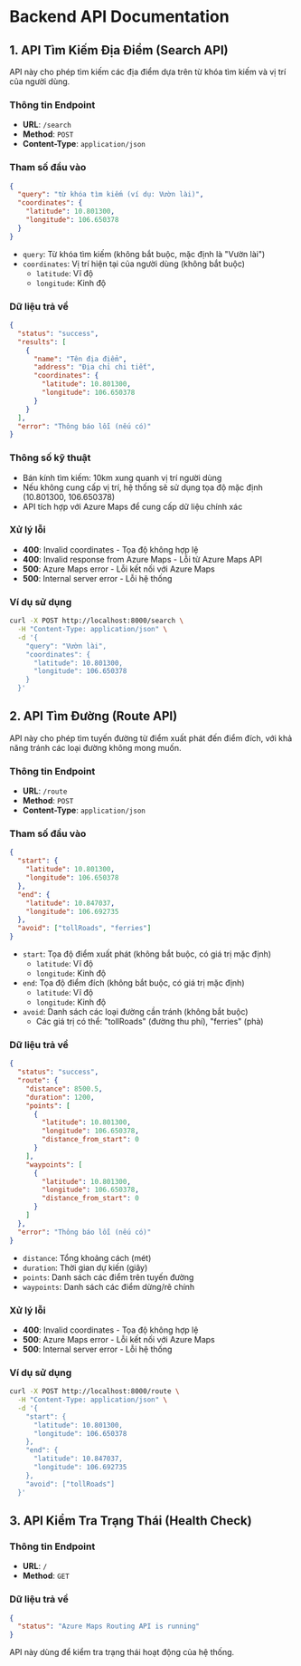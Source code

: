 # Backend API Documentation

## 1. API Tìm Kiếm Địa Điểm (Search API)

API này cho phép tìm kiếm các địa điểm dựa trên từ khóa tìm kiếm và vị trí của người dùng.

### Thông tin Endpoint

- **URL**: `/search`
- **Method**: `POST`
- **Content-Type**: `application/json`

### Tham số đầu vào

```json
{
  "query": "từ khóa tìm kiếm (ví dụ: Vườn lài)",
  "coordinates": {
    "latitude": 10.801300,
    "longitude": 106.650378
  }
}
```

- `query`: Từ khóa tìm kiếm (không bắt buộc, mặc định là "Vườn lài")
- `coordinates`: Vị trí hiện tại của người dùng (không bắt buộc)
  - `latitude`: Vĩ độ
  - `longitude`: Kinh độ

### Dữ liệu trả về

```json
{
  "status": "success",
  "results": [
    {
      "name": "Tên địa điểm",
      "address": "Địa chỉ chi tiết",
      "coordinates": {
        "latitude": 10.801300,
        "longitude": 106.650378
      }
    }
  ],
  "error": "Thông báo lỗi (nếu có)"
}
```

### Thông số kỹ thuật

- Bán kính tìm kiếm: 10km xung quanh vị trí người dùng
- Nếu không cung cấp vị trí, hệ thống sẽ sử dụng tọa độ mặc định (10.801300, 106.650378)
- API tích hợp với Azure Maps để cung cấp dữ liệu chính xác

### Xử lý lỗi

- **400**: Invalid coordinates - Tọa độ không hợp lệ
- **400**: Invalid response from Azure Maps - Lỗi từ Azure Maps API
- **500**: Azure Maps error - Lỗi kết nối với Azure Maps
- **500**: Internal server error - Lỗi hệ thống

### Ví dụ sử dụng

```bash
curl -X POST http://localhost:8000/search \
  -H "Content-Type: application/json" \
  -d '{
    "query": "Vườn lài",
    "coordinates": {
      "latitude": 10.801300,
      "longitude": 106.650378
    }
  }'
```

## 2. API Tìm Đường (Route API)

API này cho phép tìm tuyến đường từ điểm xuất phát đến điểm đích, với khả năng tránh các loại đường không mong muốn.

### Thông tin Endpoint

- **URL**: `/route`
- **Method**: `POST`
- **Content-Type**: `application/json`

### Tham số đầu vào

```json
{
  "start": {
    "latitude": 10.801300,
    "longitude": 106.650378
  },
  "end": {
    "latitude": 10.847037,
    "longitude": 106.692735
  },
  "avoid": ["tollRoads", "ferries"]
}
```

- `start`: Tọa độ điểm xuất phát (không bắt buộc, có giá trị mặc định)
  - `latitude`: Vĩ độ
  - `longitude`: Kinh độ
- `end`: Tọa độ điểm đích (không bắt buộc, có giá trị mặc định)
  - `latitude`: Vĩ độ
  - `longitude`: Kinh độ
- `avoid`: Danh sách các loại đường cần tránh (không bắt buộc)
  - Các giá trị có thể: "tollRoads" (đường thu phí), "ferries" (phà)

### Dữ liệu trả về

```json
{
  "status": "success",
  "route": {
    "distance": 8500.5,
    "duration": 1200,
    "points": [
      {
        "latitude": 10.801300,
        "longitude": 106.650378,
        "distance_from_start": 0
      }
    ],
    "waypoints": [
      {
        "latitude": 10.801300,
        "longitude": 106.650378,
        "distance_from_start": 0
      }
    ]
  },
  "error": "Thông báo lỗi (nếu có)"
}
```

- `distance`: Tổng khoảng cách (mét)
- `duration`: Thời gian dự kiến (giây)
- `points`: Danh sách các điểm trên tuyến đường
- `waypoints`: Danh sách các điểm dừng/rẽ chính

### Xử lý lỗi

- **400**: Invalid coordinates - Tọa độ không hợp lệ
- **500**: Azure Maps error - Lỗi kết nối với Azure Maps
- **500**: Internal server error - Lỗi hệ thống

### Ví dụ sử dụng

```bash
curl -X POST http://localhost:8000/route \
  -H "Content-Type: application/json" \
  -d '{
    "start": {
      "latitude": 10.801300,
      "longitude": 106.650378
    },
    "end": {
      "latitude": 10.847037,
      "longitude": 106.692735
    },
    "avoid": ["tollRoads"]
  }'
```

## 3. API Kiểm Tra Trạng Thái (Health Check)

### Thông tin Endpoint

- **URL**: `/`
- **Method**: `GET`

### Dữ liệu trả về

```json
{
  "status": "Azure Maps Routing API is running"
}
```

API này dùng để kiểm tra trạng thái hoạt động của hệ thống.